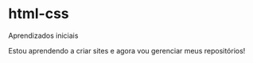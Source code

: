 # html-css
 Aprendizados iniciais

Estou aprendendo a criar sites e agora vou gerenciar meus repositórios!
